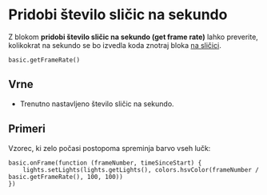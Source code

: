 # Pridobi število sličic na sekundo

Z blokom **pridobi število sličic na sekundo (get frame rate)** lahko preverite,
kolikokrat na sekundo se bo izvedla koda znotraj bloka [na sličici](/reference/basic/on-frame).

```sig
basic.getFrameRate()
```

## Vrne

* Trenutno nastavljeno število sličic na sekundo.

## Primeri

Vzorec, ki zelo počasi postopoma spreminja barvo vseh lučk:

```blocks
basic.onFrame(function (frameNumber, timeSinceStart) {
    lights.setLights(lights.getLights(), colors.hsvColor(frameNumber / basic.getFrameRate(), 100, 100))
})
```
